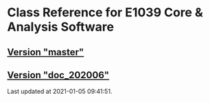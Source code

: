 # Class Reference for E1039 Core & Analysis Software
## [Version "master"](master/)
## [Version "doc_202006"](doc_202006/)
Last updated at 2021-01-05 09:41:51.
